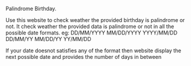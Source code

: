 Palindrome Birthday.

Use this website to check weather the provided birthday is palindrome or not. It check weather the provided data is palindrome or not in all the possible date formats.
eg:
DD/MM/YYYY
MM/DD/YYYY
YYYY/MM/DD
DD/MM/YY
MM/DD/YY
YY/MM/DD

If your date doesnot satisfies any of the format then website display the next possible date and provides the number of days in between
